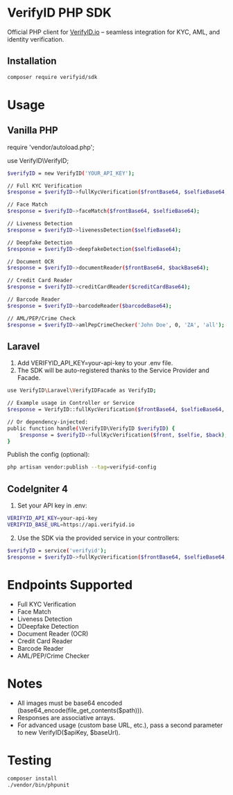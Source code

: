 # VerifyID PHP SDK

Official PHP client for [VerifyID.io](https://api.verifyid.io) – seamless integration for KYC, AML, and identity verification.

## Installation

```bash
composer require verifyid/sdk
```
# Usage
## Vanilla PHP

require 'vendor/autoload.php';

use VerifyID\VerifyID;
```bash
$verifyID = new VerifyID('YOUR_API_KEY');

// Full KYC Verification
$response = $verifyID->fullKycVerification($frontBase64, $selfieBase64, $backBase64);

// Face Match
$response = $verifyID->faceMatch($frontBase64, $selfieBase64);

// Liveness Detection
$response = $verifyID->livenessDetection($selfieBase64);

// Deepfake Detection
$response = $verifyID->deepfakeDetection($selfieBase64);

// Document OCR
$response = $verifyID->documentReader($frontBase64, $backBase64);

// Credit Card Reader
$response = $verifyID->creditCardReader($creditCardBase64);

// Barcode Reader
$response = $verifyID->barcodeReader($barcodeBase64);

// AML/PEP/Crime Check
$response = $verifyID->amlPepCrimeChecker('John Doe', 0, 'ZA', 'all');
```

## Laravel
1. Add VERIFYID_API_KEY=your-api-key to your .env file.
2. The SDK will be auto-registered thanks to the Service Provider and Facade.
```bash
use VerifyID\Laravel\VerifyIDFacade as VerifyID;

// Example usage in Controller or Service
$response = VerifyID::fullKycVerification($frontBase64, $selfieBase64, $backBase64);

// Or dependency-injected:
public function handle(\VerifyID\VerifyID $verifyID) {
    $response = $verifyID->fullKycVerification($front, $selfie, $back);
}
```

Publish the config (optional):
```bash
php artisan vendor:publish --tag=verifyid-config
```
## CodeIgniter 4
1. Set your API key in .env:
```bash
VERIFYID_API_KEY=your-api-key
VERIFYID_BASE_URL=https://api.verifyid.io
```
2. Use the SDK via the provided service in your controllers:
```bash
$verifyID = service('verifyid');
$response = $verifyID->fullKycVerification($frontBase64, $selfieBase64, $backBase64);
```

# Endpoints Supported
* Full KYC Verification
* Face Match
* Liveness Detection
* DDeepfake Detection
* Document Reader (OCR)
* Credit Card Reader
* Barcode Reader
* AML/PEP/Crime Checker

# Notes
* All images must be base64 encoded (base64_encode(file_get_contents($path))).
* Responses are associative arrays.
* For advanced usage (custom base URL, etc.), pass a second parameter to new VerifyID($apiKey, $baseUrl).

# Testing
```bash
composer install
./vendor/bin/phpunit
```